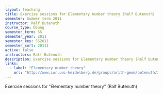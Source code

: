 ```yaml
---
layout: teaching
title: Exercise sessions for Elementary number theory (Ralf Butenuth)
semester: Summer term 2011
instructor: Ralf Butenuth
course_type: Übung
semester_term: SS
semester_year: 2011
semester_key: SS2011
semester_sort: 20111
active: false
instructors: Ralf Butenuth
description: Exercise sessions for Elementary number theory (Ralf Butenuth)
links:
  - label: "Elementary number theory"
    url: "http://www.iwr.uni-heidelberg.de/groups/arith-geom/butenuth/zahlentheorie/index.html"
---
```


Exercise sessions for "Elementary number theory" (Ralf Butenuth)

